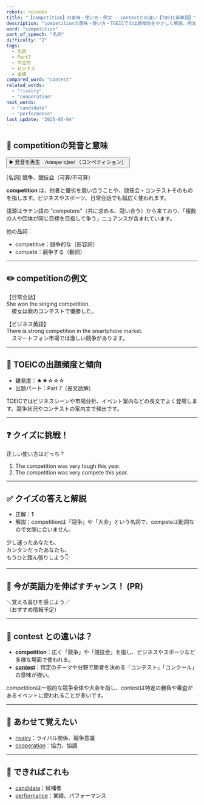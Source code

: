 ```yaml
---
robots: noindex
title: "【competition】の意味・使い方・例文 ― contestとの違い【TOEIC英単語】"
description: "competitionの意味・使い方・TOEICでの出題傾向をやさしく解説。例文・クイズ付きでcontestとの違いもわかりやすく学べます。"
word: "competition"
part_of_speech: "名詞"
difficulty: "2"
tags:
  - 名詞
  - Part7
  - 中立的
  - ビジネス
  - 会議
compared_word: "contest"
related_words:
  - "rivalry"
  - "cooperation"
next_words:
  - "candidate"
  - "performance"
last_update: "2025-05-04"
---
```


## 🔰 competitionの発音と意味

<button class="play-audio" onclick="playTTS('competition')">
  <span class="play-audio-main">
    ▶️ 発音を再生　/kɑ̀mpəˈtɪʃən/
  </span>
  <span class="play-audio-sub">
    （コンペティション）
  </span>
</button>

[名詞] 競争、競技会（可算/不可算）

**competition** は、他者と優劣を競い合うことや、競技会・コンテストそのものを指します。ビジネスやスポーツ、日常会話でも幅広く使われます。

語源はラテン語の "competere"（共に求める、競い合う）から来ており、「複数の人や団体が同じ目標を目指して争う」ニュアンスが含まれています。

他の品詞：  
- competitive：競争的な（形容詞）
- compete：競争する（動詞）

---

## ✏️ competitionの例文

【日常会話】  
She won the singing competition.  
　彼女は歌のコンテストで優勝した。

【ビジネス英語】  
There is strong competition in the smartphone market.  
　スマートフォン市場では激しい競争があります。

---

## 🎯 TOEICの出題頻度と傾向

- 難易度：★★☆☆☆
- 出題パート：Part 7（長文読解）

TOEICではビジネスシーンや市場分析、イベント案内などの長文でよく登場します。競争状況やコンテストの案内文で頻出です。

---

## ❓ クイズに挑戦！

正しい使い方はどっち？

1. The competition was very tough this year.  
2. The competition was very compete this year.

---

## ✅ クイズの答えと解説

- 正解：**1**
- 解説：competitionは「競争」や「大会」という名詞で、competeは動詞なので文脈に合いません。

少し迷ったあなたも、  
カンタンだったあなたも、  
もうひと踏ん張りしよう👇️

---

## 🚀 今が英語力を伸ばすチャンス！ (PR)

<div class="info-center">
＼覚える喜びを感じよう／<br>  
（おすすめ情報予定）
</div>

---

## 🤔  contest との違いは？

- **competition**：広く「競争」や「競技会」を指し、ビジネスやスポーツなど多様な場面で使われる。
- **[contest](/word/contest/)**：特定のテーマや分野で勝者を決める「コンテスト」「コンクール」の意味が強い。

competitionは一般的な競争全体や大会を指し、contestは特定の勝負や審査があるイベントに使われることが多いです。

---

## 🧩 あわせて覚えたい

- [rivalry](/word/rivalry/)：ライバル関係、競争意識
- [cooperation](/word/cooperation/)：協力、協調

---

## 📖 できればこれも

- [candidate](/word/candidate/)：候補者
- [performance](/word/performance/)：業績、パフォーマンス

<!-- cvid: aid04_bid42 -->

